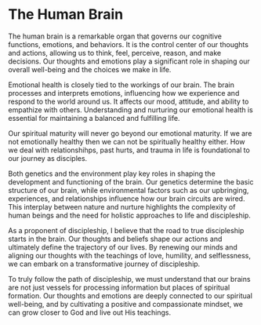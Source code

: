 # The Human Brain

The human brain is a remarkable organ that governs our cognitive functions, emotions, and behaviors.
It is the control center of our thoughts and actions, allowing us to think, feel, perceive, reason,
and make decisions. Our thoughts and emotions play a significant role in shaping our overall
well-being and the choices we make in life.

Emotional health is closely tied to the workings of our brain. The brain processes and interprets
emotions, influencing how we experience and respond to the world around us. It affects our mood,
attitude, and ability to empathize with others. Understanding and nurturing our emotional health is
essential for maintaining a balanced and fulfilling life.

Our spiritual maturity will never go beyond our emotional maturity.  If we are not emotionally 
healthy then we can not be spiritually healthy either.  How we deal with relationshihps, past hurts,
and trauma
in life is foundational to our journey as disciples.

Both genetics and the environment play key roles in shaping the development and functioning of the
brain. Our genetics determine the basic structure of our brain, while environmental factors such as
our upbringing, experiences, and relationships influence how our brain circuits are wired. This
interplay between nature and nurture highlights the complexity of human beings and the need for
holistic approaches to life and discipleship.

As a proponent of discipleship, I believe that the road to true discipleship starts in the brain.
Our thoughts and beliefs shape our actions and ultimately define the trajectory of our lives. By
renewing our minds and aligning our thoughts with the teachings of love, humility, and
selflessness, we can embark on a transformative journey of discipleship.

To truly follow the path of discipleship, we must understand that our brains are not just vessels
for processing information but places of spiritual formation. Our thoughts and emotions are deeply
connected to our spiritual well-being, and by cultivating a positive and compassionate mindset, we
can grow closer to God and live out His teachings.
